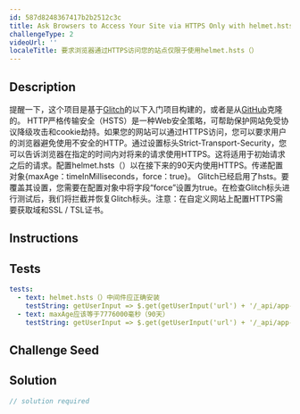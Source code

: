 ```yaml
---
id: 587d8248367417b2b2512c3c
title: Ask Browsers to Access Your Site via HTTPS Only with helmet.hsts()
challengeType: 2
videoUrl: ''
localeTitle: 要求浏览器通过HTTPS访问您的站点仅限于使用helmet.hsts（）
---
```


## Description
<section id="description">提醒一下，这个项目是基于<a href="https://glitch.com/#!/import/github/freeCodeCamp/boilerplate-infosec/">Glitch</a>的以下入门项目构建的，或者是从<a href="https://github.com/freeCodeCamp/boilerplate-infosec/">GitHub</a>克隆的。 HTTP严格传输安全（HSTS）是一种Web安全策略，可帮助保护网站免受协议降级攻击和cookie劫持。如果您的网站可以通过HTTPS访问，您可以要求用户的浏览器避免使用不安全的HTTP。通过设置标头Strict-Transport-Security，您可以告诉浏览器在指定的时间内对将来的请求使用HTTPS。这将适用于初始请求之后的请求。配置helmet.hsts（）以在接下来的90天内使用HTTPS。传递配置对象{maxAge：timeInMilliseconds，force：true}。 Glitch已经启用了hsts。要覆盖其设置，您需要在配置对象中将字段“force”设置为true。在检查Glitch标头进行测试后，我们将拦截并恢复Glitch标头。注意：在自定义网站上配置HTTPS需要获取域和SSL / TSL证书。 </section>

## Instructions
<section id="instructions">
</section>

## Tests
<section id='tests'>

```yml
tests:
  - text: helmet.hsts（）中间件应正确安装
    testString: getUserInput => $.get(getUserInput('url') + '/_api/app-info').then(data => { assert.include(data.appStack, 'hsts'); assert.property(data.headers, 'strict-transport-security'); }, xhr => { throw new Error(xhr.responseText); })
  - text: maxAge应该等于7776000毫秒（90天）
    testString: getUserInput => $.get(getUserInput('url') + '/_api/app-info').then(data => { assert.match(data.headers['strict-transport-security'], /^max-age=777600000;?/); }, xhr => { throw new Error(xhr.responseText); })

```

</section>

## Challenge Seed
<section id='challengeSeed'>

</section>

## Solution
<section id='solution'>

```js
// solution required
```
</section>
